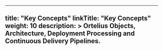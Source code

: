 ---
 
title:  "Key Concepts"
linkTitle: "Key Concepts"
weight: 10
description: >
  Ortelius Objects, Architecture, Deployment Processing and Continuous Delivery Pipelines.
---